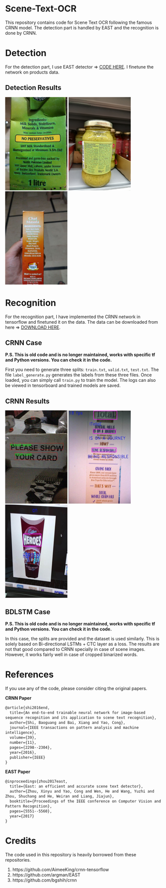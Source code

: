 # Scene-Text-OCR
This repository contains code for Scene Text OCR following the famous CRNN model. The detection part is handled by EAST and the recognition is done by CRNN.

# Detection

For the detection part, I use EAST detector => <a href="https://github.com/argman/EAST">CODE HERE</a>. I finetune the network on products data.

## Detection Results

<p float="left">
  <img src="/imgs/4.jpg" height="300" width="200" />
  <img src="/imgs/5.jpg" height="300" width="200" /> 
  <img src="/imgs/6.jpg" height="300" width="200" />
</p>

# Recognition

For the recognition part, I have implemented the CRNN network in tensorflow and finetuned it on the data. The data can be downloaded from here => <a href="https://drive.google.com/file/d/1NPF1OSsaak7oUr7Hz-w9mZj0ePLzqqPz/view?usp=sharing">DOWNLOAD HERE</a>.

## CRNN Case
<strong>P.S. This is old code and is no longer maintained, works with specific tf and Python versions. You can check it in the code.</strong>

First you need to generate three splits: ```train.txt```, ```valid.txt```, ```test.txt```. 
The file ```label_generate.py``` generates the labels from these three files. Once loaded, you can simply call ```train.py``` to train the model.
The logs can also be viewed in tensorboard and trained models are saved.

## CRNN Results

<p float="left">
  <img src="/imgs/1.jpg" height="300" width="200" />
  <img src="/imgs/2.png" height="300" width="200" /> 
  <img src="/imgs/3.png" height="300" width="200" />
</p>

## BDLSTM Case
<strong>P.S. This is old code and is no longer maintained, works with specific tf and Python versions. You can check it in the code.</strong>

In this case, the splits are provided and the dataset is used similarly. This is solely based on Bi-directional LSTMs + CTC layer as a loss. The results are not that good compared to CRNN specially in case of scene images. However, it works fairly well in case of cropped binarized words.

# References
If you use any of the code, please consider citing the original papers.

<strong>CRNN Paper</strong>
```
@article{shi2016end,
  title={An end-to-end trainable neural network for image-based sequence recognition and its application to scene text recognition},
  author={Shi, Baoguang and Bai, Xiang and Yao, Cong},
  journal={IEEE transactions on pattern analysis and machine intelligence},
  volume={39},
  number={11},
  pages={2298--2304},
  year={2016},
  publisher={IEEE}
}
```

<strong>EAST Paper</strong>
```
@inproceedings{zhou2017east,
  title={East: an efficient and accurate scene text detector},
  author={Zhou, Xinyu and Yao, Cong and Wen, He and Wang, Yuzhi and Zhou, Shuchang and He, Weiran and Liang, Jiajun},
  booktitle={Proceedings of the IEEE conference on Computer Vision and Pattern Recognition},
  pages={5551--5560},
  year={2017}
}
```

# Credits
The code used in this repository is heavily borrowed from these repositories.

<ol>
  <li>https://github.com/AimeeKing/crnn-tensorflow</li>
  <li>https://github.com/argman/EAST</li>
  <li>https://github.com/bgshih/crnn</li>
</ol>
